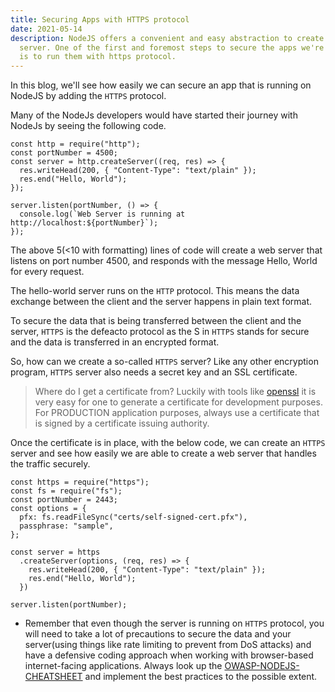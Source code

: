 ```yaml
---
title: Securing Apps with HTTPS protocol
date: 2021-05-14
description: NodeJS offers a convenient and easy abstraction to create a web
  server. One of the first and foremost steps to secure the apps we're building
  is to run them with https protocol.
---
```


In this blog, we'll see how easily we can secure an app that is running on NodeJS by adding the `HTTPS` protocol.

Many of the NodeJs developers would have started their journey with NodeJs by seeing the following code.

```
const http = require("http");
const portNumber = 4500;
const server = http.createServer((req, res) => {
  res.writeHead(200, { "Content-Type": "text/plain" });
  res.end("Hello, World");
});

server.listen(portNumber, () => {
  console.log(`Web Server is running at http://localhost:${portNumber}`);
});

```
The above 5(<10 with formatting) lines of code will create a web server that listens on port number 4500, and responds with the message Hello, World for every request.

The hello-world server runs on the `HTTP` protocol. This means the data exchange between the client and the server happens in plain text format.

To secure the data that is being transferred between the client and the server, `HTTPS` is the defeacto protocol as the S in `HTTPS` stands for secure and the data is transferred in an encrypted format.

So, how can we create a so-called `HTTPS` server? Like any other encryption program, `HTTPS` server also needs a secret key and an SSL certificate.

>Where do I get a certificate from? Luckily with tools like [openssl](https://www.openssl.org/) it is very easy for one to generate a certificate for development purposes. For PRODUCTION application purposes, always use a certificate that is signed by a certificate issuing authority.  

Once the certificate is in place, with the below code, we can create an `HTTPS` server and see how easily we are able to create a web server that handles the traffic securely.

```
const https = require("https");
const fs = require("fs");
const portNumber = 2443;
const options = {
  pfx: fs.readFileSync("certs/self-signed-cert.pfx"),
  passphrase: "sample",
};

const server = https
  .createServer(options, (req, res) => {
    res.writeHead(200, { "Content-Type": "text/plain" });
    res.end("Hello, World");
  })
  
server.listen(portNumber);

```

- Remember that even though the server is running on `HTTPS` protocol, you will need to take a lot of precautions to secure the data and your server(using things like rate limiting to prevent from DoS attacks) and have a defensive coding approach when working with browser-based internet-facing applications. Always look up the [OWASP-NODEJS-CHEATSHEET](https://cheatsheetseries.owasp.org/cheatsheets/Nodejs_Security_Cheat_Sheet.html) and implement the best practices to the possible extent. 